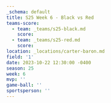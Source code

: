 ```yaml
---
_schema: default
title: S25 Week 6 - Black vs Red
teams-score:
  - team: _teams/s25-black.md
    score:
  - team: _teams/s25-red.md
    score:
location: _locations/carter-baron.md
field: '1'
date: 2023-10-22 12:30:00 -0400
season: 25
week: 6
mvp: ''
game-ball: ''
sportsperson: ''
---
```

